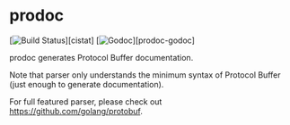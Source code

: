 
# prodoc

[![Build Status](https://img.shields.io/travis/coreos/prodoc.svg?style=flat-square)][cistat] [![Godoc](http://img.shields.io/badge/go-documentation-blue.svg?style=flat-square)][prodoc-godoc]

prodoc generates Protocol Buffer documentation.

Note that parser only understands the minimum syntax
of Protocol Buffer (just enough to generate documentation).

For full featured parser, please check out https://github.com/golang/protobuf.

